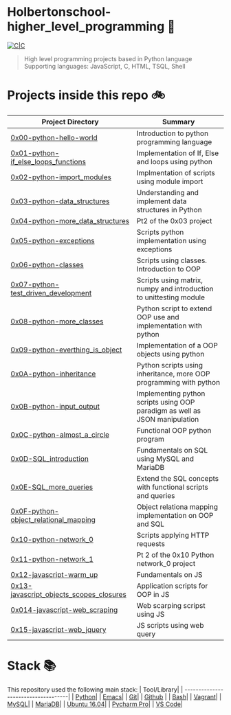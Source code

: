 # Holbertonschool-higher_level_programming :snake:

[![C|C](https://img.shields.io/badge/Python-674%20commits-blue.svg)](https://sourcerer.io/edward0rtiz)

> High level programming projects based in Python language
> Supporting languages: JavaScript, C, HTML, TSQL, Shell

# Projects inside this repo :bike:

| Project Directory| Summary |
| ------------------------------------|----| 
| [0x00-python-hello-world](https://github.com/edward0rtiz/holbertonschool-higher_level_programming/tree/master/0x00-python-hello_world)| Introduction to python programming language| 
| [0x01-python-if_else_loops_functions](https://github.com/edward0rtiz/holbertonschool-higher_level_programming/tree/master/0x01-python-if_else_loops_functions)| Implementation of If, Else and loops using python|
| [0x02-python-import_modules](https://github.com/edward0rtiz/holbertonschool-higher_level_programming/tree/master/0x02-python-import_modules)| Implmentation of scripts using module import|
| [0x03-python-data_structures](https://github.com/edward0rtiz/holbertonschool-higher_level_programming/tree/master/0x03-python-data_structures)| Understanding and implement data structures in Python|
| [0x04-python-more_data_structures](https://github.com/edward0rtiz/holbertonschool-higher_level_programming/tree/master/0x04-python-more_data_structures)| Pt2 of the 0x03 project|
| [0x05-python-exceptions](https://github.com/edward0rtiz/holbertonschool-higher_level_programming/tree/master/0x05-python-exceptions)| Scripts python implementation using exceptions |
| [0x06-python-classes](https://github.com/edward0rtiz/holbertonschool-higher_level_programming/tree/master/0x06-python-classes)|Scripts using classes. Introduction to OOP|
| [0x07-python-test_driven_development](https://github.com/edward0rtiz/holbertonschool-higher_level_programming/tree/master/0x00-python-hello_world)| Scripts using matrix, numpy and introduction to unittesting module|         
| [0x08-python-more_classes](https://github.com/edward0rtiz/holbertonschool-higher_level_programming/tree/master/0x08-python-more_classes)| Python script to extend OOP use and implementation with python|
| [0x09-python-everthing_is_object](https://github.com/edward0rtiz/holbertonschool-higher_level_programming/tree/master/0x09-python-everthing_is_object)| Implementation of a OOP objects using python|
| [0x0A-python-inheritance](https://github.com/edward0rtiz/holbertonschool-higher_level_programming/tree/master/0x0A-python-inheritance)| Python scripts using inheritance, more OOP programming with python |
| [0x0B-python-input_output](https://github.com/edward0rtiz/holbertonschool-higher_level_programming/tree/master/0x0B-python-input_optput)| Implementing python scripts using OOP paradigm as well as JSON manipulation|
| [0x0C-python-almost_a_circle](https://github.com/edward0rtiz/holbertonschool-higher_level_programming/tree/master/0x0C-python-almost_a_circle)|Functional OOP python program|
| [0x0D-SQL_introduction](https://github.com/edward0rtiz/holbertonschool-higher_level_programming/tree/master/0x0D-SQL_introduction)| Fundamentals on SQL using MySQL and MariaDB|
| [0x0E-SQL_more_queries](https://github.com/edward0rtiz/holbertonschool-higher_level_programming/tree/master/0x0E-SQL_more_queries)| Extend the SQL concepts with functional scripts and queries|
| [0x0F-python-object_relational_mapping](https://github.com/edward0rtiz/holbertonschool-higher_level_programming/tree/master/0x0F-python-object_relational_mapping)| Object relationa mapping implementation on OOP and SQL|
| [0x10-python-network_0](https://github.com/edward0rtiz/holbertonschool-higher_level_programming/tree/master/0x10-python-network_0)|Scripts applying HTTP requests |
| [0x11-python-network_1](https://github.com/edward0rtiz/holbertonschool-higher_level_programming/tree/master/0x10-python-network_1)| Pt 2 of the 0x10 Python network_0 project|
| [0x12-javascript-warm_up](https://github.com/edward0rtiz/holbertonschool-higher_level_programming/tree/master/0x12-javascript-warm_up)| Fundamentals on JS|
| [0x13-javascript_objects_scopes_closures](https://github.com/edward0rtiz/holbertonschool-higher_level_programming/tree/master/0x13-javascript_objects_scopes_closures)| Application scripts for OOP in JS|
| [0x014-javascript-web_scraping](https://github.com/edward0rtiz/holbertonschool-higher_level_programming/tree/master/0x014-javascript-web_scraping)| Web scarping scripst using JS
| [0x15-javascript-web_jquery](https://github.com/edward0rtiz/holbertonschool-higher_level_programming/tree/master/0x15-javascript-web_jquery)| JS scripts using web query|

# Stack :books:

This repository used the following main stack:
| Tool/Library| 
| ------------------------------------| 
| [Python](https://www.python.org/)|
| [Emacs](https://www.gnu.org/software/emacs/)| 
| [Git](https://git-scm.com/)| 
| [Github](https://github.com/) | 
| [Bash](https://www.gnu.org/software/bash/)| 
| [Vagrant](https://www.vagrantup.com/)|
| [MySQL](https://www.mysql.com/)|
| [MariaDB](https://mariadb.org/)|
| [Ubuntu 16.04](https://releases.ubuntu.com/16.04/)|
| [Pycharm Pro](https://www.jetbrains.com/pycharm/)|
| [VS Code](https://code.visualstudio.com/)|

